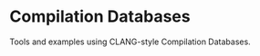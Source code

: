 Compilation Databases
=====================

Tools and examples using CLANG-style Compilation Databases.

